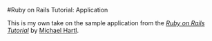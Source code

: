 #Ruby on Rails Tutorial: Application

This is my own take on the sample application from the [*Ruby on Rails Tutorial*](http://railstutorial.org/) by [Michael Hartl](http://michaelhartl.com/).